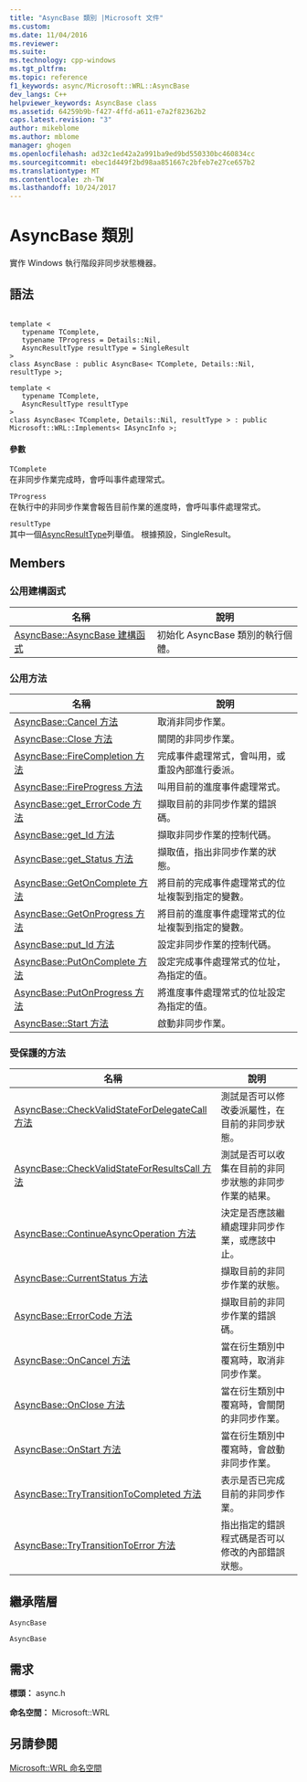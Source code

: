 ```yaml
---
title: "AsyncBase 類別 |Microsoft 文件"
ms.custom: 
ms.date: 11/04/2016
ms.reviewer: 
ms.suite: 
ms.technology: cpp-windows
ms.tgt_pltfrm: 
ms.topic: reference
f1_keywords: async/Microsoft::WRL::AsyncBase
dev_langs: C++
helpviewer_keywords: AsyncBase class
ms.assetid: 64259b9b-f427-4ffd-a611-e7a2f82362b2
caps.latest.revision: "3"
author: mikeblome
ms.author: mblome
manager: ghogen
ms.openlocfilehash: ad32c1ed42a2a991ba9ed9bd550330bc460834cc
ms.sourcegitcommit: ebec1d449f2bd98aa851667c2bfeb7e27ce657b2
ms.translationtype: MT
ms.contentlocale: zh-TW
ms.lasthandoff: 10/24/2017
---
```

# <a name="asyncbase-class"></a>AsyncBase 類別
實作 Windows 執行階段非同步狀態機器。  
  
## <a name="syntax"></a>語法  
  
```  
  
template <  
   typename TComplete,  
   typename TProgress = Details::Nil,  
   AsyncResultType resultType = SingleResult  
>  
class AsyncBase : public AsyncBase< TComplete, Details::Nil, resultType >;  
  
template <  
   typename TComplete,  
   AsyncResultType resultType  
>  
class AsyncBase< TComplete, Details::Nil, resultType > : public Microsoft::WRL::Implements< IAsyncInfo >;  
```  
  
#### <a name="parameters"></a>參數  
 `TComplete`  
 在非同步作業完成時，會呼叫事件處理常式。  
  
 `TProgress`  
 在執行中的非同步作業會報告目前作業的進度時，會呼叫事件處理常式。  
  
 `resultType`  
 其中一個[AsyncResultType](../windows/asyncresulttype-enumeration.md)列舉值。 根據預設，SingleResult。  
  
## <a name="members"></a>Members  
  
### <a name="public-constructors"></a>公用建構函式  
  
|名稱|說明|  
|----------|-----------------|  
|[AsyncBase::AsyncBase 建構函式](../windows/asyncbase-asyncbase-constructor.md)|初始化 AsyncBase 類別的執行個體。|  
  
### <a name="public-methods"></a>公用方法  
  
|名稱|說明|  
|----------|-----------------|  
|[AsyncBase::Cancel 方法](../windows/asyncbase-cancel-method.md)|取消非同步作業。|  
|[AsyncBase::Close 方法](../windows/asyncbase-close-method.md)|關閉的非同步作業。|  
|[AsyncBase::FireCompletion 方法](../windows/asyncbase-firecompletion-method.md)|完成事件處理常式，會叫用，或重設內部進行委派。|  
|[AsyncBase::FireProgress 方法](../windows/asyncbase-fireprogress-method.md)|叫用目前的進度事件處理常式。|  
|[AsyncBase::get_ErrorCode 方法](../windows/asyncbase-get-errorcode-method.md)|擷取目前的非同步作業的錯誤碼。|  
|[AsyncBase::get_Id 方法](../windows/asyncbase-get-id-method.md)|擷取非同步作業的控制代碼。|  
|[AsyncBase::get_Status 方法](../windows/asyncbase-get-status-method.md)|擷取值，指出非同步作業的狀態。|  
|[AsyncBase::GetOnComplete 方法](../windows/asyncbase-getoncomplete-method.md)|將目前的完成事件處理常式的位址複製到指定的變數。|  
|[AsyncBase::GetOnProgress 方法](../windows/asyncbase-getonprogress-method.md)|將目前的進度事件處理常式的位址複製到指定的變數。|  
|[AsyncBase::put_Id 方法](../windows/asyncbase-put-id-method.md)|設定非同步作業的控制代碼。|  
|[AsyncBase::PutOnComplete 方法](../windows/asyncbase-putoncomplete-method.md)|設定完成事件處理常式的位址，為指定的值。|  
|[AsyncBase::PutOnProgress 方法](../windows/asyncbase-putonprogress-method.md)|將進度事件處理常式的位址設定為指定的值。|  
|[AsyncBase::Start 方法](../windows/asyncbase-start-method.md)|啟動非同步作業。|  
  
### <a name="protected-methods"></a>受保護的方法  
  
|名稱|說明|  
|----------|-----------------|  
|[AsyncBase::CheckValidStateForDelegateCall 方法](../windows/asyncbase-checkvalidstatefordelegatecall-method.md)|測試是否可以修改委派屬性，在目前的非同步狀態。|  
|[AsyncBase::CheckValidStateForResultsCall 方法](../windows/asyncbase-checkvalidstateforresultscall-method.md)|測試是否可以收集在目前的非同步狀態的非同步作業的結果。|  
|[AsyncBase::ContinueAsyncOperation 方法](../windows/asyncbase-continueasyncoperation-method.md)|決定是否應該繼續處理非同步作業，或應該中止。|  
|[AsyncBase::CurrentStatus 方法](../windows/asyncbase-currentstatus-method.md)|擷取目前的非同步作業的狀態。|  
|[AsyncBase::ErrorCode 方法](../windows/asyncbase-errorcode-method.md)|擷取目前的非同步作業的錯誤碼。|  
|[AsyncBase::OnCancel 方法](../windows/asyncbase-oncancel-method.md)|當在衍生類別中覆寫時，取消非同步作業。|  
|[AsyncBase::OnClose 方法](../windows/asyncbase-onclose-method.md)|當在衍生類別中覆寫時，會關閉的非同步作業。|  
|[AsyncBase::OnStart 方法](../windows/asyncbase-onstart-method.md)|當在衍生類別中覆寫時，會啟動非同步作業。|  
|[AsyncBase::TryTransitionToCompleted 方法](../windows/asyncbase-trytransitiontocompleted-method.md)|表示是否已完成目前的非同步作業。|  
|[AsyncBase::TryTransitionToError 方法](../windows/asyncbase-trytransitiontoerror-method.md)|指出指定的錯誤程式碼是否可以修改的內部錯誤狀態。|  
  
## <a name="inheritance-hierarchy"></a>繼承階層  
 `AsyncBase`  
  
 `AsyncBase`  
  
## <a name="requirements"></a>需求  
 **標頭：** async.h  
  
 **命名空間：** Microsoft::WRL  
  
## <a name="see-also"></a>另請參閱  
 [Microsoft::WRL 命名空間](../windows/microsoft-wrl-namespace.md)